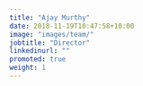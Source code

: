 ```yaml
---
title: "Ajay Murthy"
date: 2018-11-19T10:47:58+10:00
image: "images/team/"
jobtitle: "Director"
linkedinurl: ""
promoted: true
weight: 1
---
```


